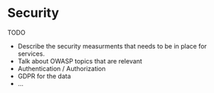 # Security
TODO
* Describe the security measurments that needs to be in place for
  services.
* Talk about OWASP topics that are relevant
* Authentication / Authorization
* GDPR for the data
* ...